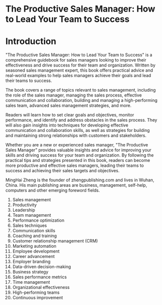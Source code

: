 # The Productive Sales Manager: How to Lead Your Team to Success

# Introduction

"The Productive Sales Manager: How to Lead Your Team to Success" is a comprehensive guidebook for sales managers looking to improve their effectiveness and drive success for their team and organization. Written by seasoned sales management expert, this book offers practical advice and real-world examples to help sales managers achieve their goals and lead their teams to success.

The book covers a range of topics relevant to sales management, including the role of the sales manager, managing the sales process, effective communication and collaboration, building and managing a high-performing sales team, advanced sales management strategies, and more.

Readers will learn how to set clear goals and objectives, monitor performance, and identify and address obstacles in the sales process. They will also gain insights into techniques for developing effective communication and collaboration skills, as well as strategies for building and maintaining strong relationships with customers and stakeholders.

Whether you are a new or experienced sales manager, "The Productive Sales Manager" provides valuable insights and advice for improving your skills and driving success for your team and organization. By following the practical tips and strategies presented in this book, readers can become more productive and effective sales managers, leading their teams to success and achieving their sales targets and objectives.

MingHai Zheng is the founder of zhengpublishing.com and lives in Wuhan, China. His main publishing areas are business, management, self-help, computers and other emerging foreword fields.



1. Sales management
2. Productivity
3. Leadership
4. Team management
5. Performance optimization
6. Sales techniques
7. Communication skills
8. Coaching and training
9. Customer relationship management (CRM)
10. Marketing automation
11. Employee development
12. Career advancement
13. Employer branding
14. Data-driven decision-making
15. Business strategy
16. Sales performance metrics
17. Time management
18. Organizational effectiveness
19. High-performing teams
20. Continuous improvement

